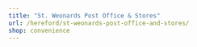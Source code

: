 ```yaml
---
title: "St. Weonards Post Office & Stores"
url: /hereford/st-weonards-post-office-and-stores/
shop: convenience
---
```

